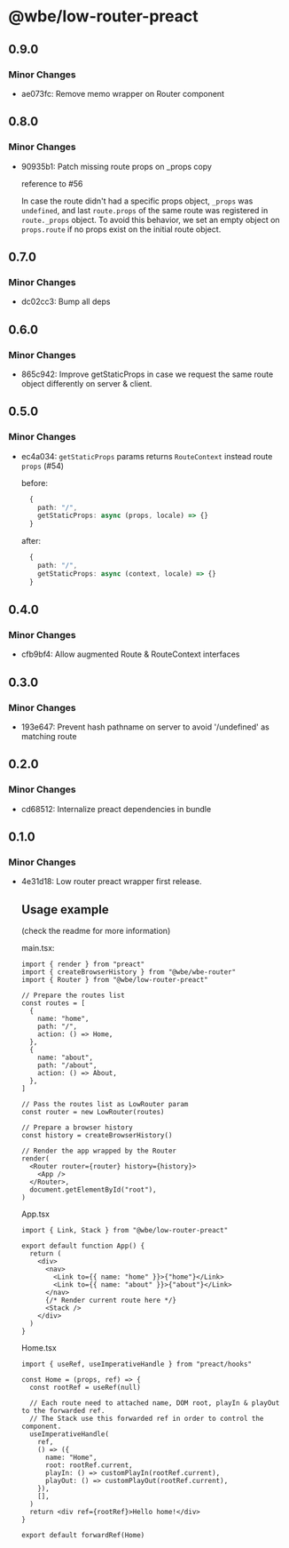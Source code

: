 # @wbe/low-router-preact

## 0.9.0

### Minor Changes

- ae073fc: Remove memo wrapper on Router component

## 0.8.0

### Minor Changes

- 90935b1: Patch missing route props on \_props copy

  reference to #56

  In case the route didn't had a specific props object, `_props` was `undefined`, and last `route.props` of the same route was registered in `route._props` object. To avoid this behavior, we set an empty object on `props.route` if no props exist on the initial route object.

## 0.7.0

### Minor Changes

- dc02cc3: Bump all deps

## 0.6.0

### Minor Changes

- 865c942: Improve getStaticProps in case we request the same route object differently on server & client.

## 0.5.0

### Minor Changes

- ec4a034: `getStaticProps` params returns `RouteContext` instead route `props` (#54)

  before:

  ```ts
    {
      path: "/",
      getStaticProps: async (props, locale) => {}
    }

  ```

  after:

  ```ts
    {
      path: "/",
      getStaticProps: async (context, locale) => {}
    }

  ```

## 0.4.0

### Minor Changes

- cfb9bf4: Allow augmented Route & RouteContext interfaces

## 0.3.0

### Minor Changes

- 193e647: Prevent hash pathname on server to avoid '/undefined' as matching route

## 0.2.0

### Minor Changes

- cd68512: Internalize preact dependencies in bundle

## 0.1.0

### Minor Changes

- 4e31d18: Low router preact wrapper first release.

  ## Usage example

  (check the readme for more information)

  main.tsx:

  ```tsx
  import { render } from "preact"
  import { createBrowserHistory } from "@wbe/wbe-router"
  import { Router } from "@wbe/low-router-preact"

  // Prepare the routes list
  const routes = [
    {
      name: "home",
      path: "/",
      action: () => Home,
    },
    {
      name: "about",
      path: "/about",
      action: () => About,
    },
  ]

  // Pass the routes list as LowRouter param
  const router = new LowRouter(routes)

  // Prepare a browser history
  const history = createBrowserHistory()

  // Render the app wrapped by the Router
  render(
    <Router router={router} history={history}>
      <App />
    </Router>,
    document.getElementById("root"),
  )
  ```

  App.tsx

  ```tsx
  import { Link, Stack } from "@wbe/low-router-preact"

  export default function App() {
    return (
      <div>
        <nav>
          <Link to={{ name: "home" }}>{"home"}</Link>
          <Link to={{ name: "about" }}>{"about"}</Link>
        </nav>
        {/* Render current route here */}
        <Stack />
      </div>
    )
  }
  ```

  Home.tsx

  ```tsx
  import { useRef, useImperativeHandle } from "preact/hooks"

  const Home = (props, ref) => {
    const rootRef = useRef(null)

    // Each route need to attached name, DOM root, playIn & playOut to the forwarded ref.
    // The Stack use this forwarded ref in order to control the component.
    useImperativeHandle(
      ref,
      () => ({
        name: "Home",
        root: rootRef.current,
        playIn: () => customPlayIn(rootRef.current),
        playOut: () => customPlayOut(rootRef.current),
      }),
      [],
    )
    return <div ref={rootRef}>Hello home!</div>
  }

  export default forwardRef(Home)
  ```
